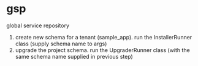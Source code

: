 gsp
===

global service repository

1. create new schema for a tenant (sample_app). run the InstallerRunner class (supply schema name to args)
2. upgrade the project schema. run the UpgraderRunner class (with the same schema name supplied in previous step)
